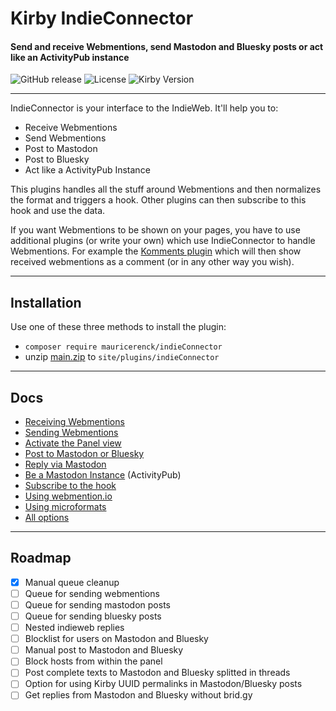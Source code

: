 # Kirby IndieConnector
#### Send and receive Webmentions, send Mastodon and Bluesky posts or act like an ActivityPub instance

![GitHub release](https://img.shields.io/github/release/mauricerenck/indieConnector.svg?maxAge=1800) ![License](https://img.shields.io/github/license/mashape/apistatus.svg) ![Kirby Version](https://img.shields.io/badge/Kirby-4%2B-black.svg)

---
IndieConnector is your interface to the IndieWeb. It'll help you to:

- Receive Webmentions
- Send Webmentions
- Post to Mastodon
- Post to Bluesky
- Act like a ActivityPub Instance

This plugins handles all the stuff around Webmentions and then normalizes the format and triggers a hook. Other plugins can then subscribe to this hook and use the data.

If you want Webmentions to be shown on your pages, you have to use additional plugins (or write your own) which use IndieConnector to handle Webmentions. For example the [Komments plugin](https://github.com/mauricerenck/komments) which will then show received webmentions as a comment (or in any other way you wish).

---
## Installation

Use one of these three methods to install the plugin:

- `composer require mauricerenck/indieConnector`
- unzip [main.zip](https://github.com/mauricerenck/indieConnector/releases/latest) to `site/plugins/indieConnector`

---

## Docs

* [Receiving Webmentions](docs/receiving.md)
* [Sending Webmentions](docs/sending.md)
* [Activate the Panel view](docs/panel-view.md)
* [Post to Mastodon or Bluesky](docs/mastodon.md)
* [Reply via Mastodon](docs/mastodon-replies.md)
* [Be a Mastodon Instance](docs/activitypub.md) (ActivityPub)
* [Subscribe to the hook](docs/hook.md)
* [Using webmention.io](docs/webmentionio.md)
* [Using microformats](docs/microformats.md)
* [All options](docs/options.md)

---

## Roadmap

- [x] Manual queue cleanup
- [ ] Queue for sending webmentions
- [ ] Queue for sending mastodon posts
- [ ] Queue for sending bluesky posts
- [ ] Nested indieweb replies
- [ ] Blocklist for users on Mastodon and Bluesky
- [ ] Manual post to Mastodon and Bluesky
- [ ] Block hosts from within the panel
- [ ] Post complete texts to Mastodon and Bluesky splitted in threads
- [ ] Option for using Kirby UUID permalinks in Mastodon/Bluesky posts
- [ ] Get replies from Mastodon and Bluesky without brid.gy
